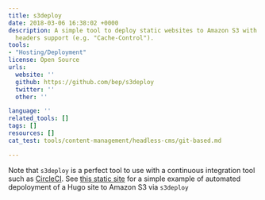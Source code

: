 ```yaml
---
title: s3deploy
date: 2018-03-06 16:38:02 +0000
description: A simple tool to deploy static websites to Amazon S3 with Gzip and custom
  headers support (e.g. "Cache-Control").
tools:
- "Hosting/Deployment"
license: Open Source
urls:
  website: ''
  github: https://github.com/bep/s3deploy
  twitter: ''
  other: ''

language: ''
related_tools: []
tags: []
resources: []
cat_test: tools/content-management/headless-cms/git-based.md

---
```

Note that `s3deploy` is a perfect tool to use with a continuous integration tool such as [CircleCI](https://circleci.com/). See [this static site](https://github.com/bep/bego.io) for a simple example of automated depoloyment of a Hugo site to Amazon S3 via `s3deploy`